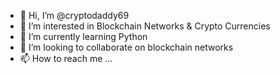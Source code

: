 - 👋 Hi, I’m @cryptodaddy69
- 👀 I’m interested in Blockchain Networks & Crypto Currencies
- 🌱 I’m currently learning Python
- 💞️ I’m looking to collaborate on blockchain networks 
- 📫 How to reach me ...

<!---
cryptodaddy69/cryptodaddy69 is a ✨ special ✨ repository because its `README.md` (this file) appears on your GitHub profile.
You can click the Preview link to take a look at your changes.
--->
